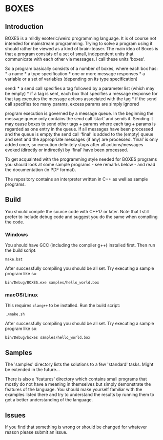 # BOXES

## Introduction
BOXES is a mildly esoteric/weird programming language. It is of course not intended for mainstream programming. Trying to solve a program using it should rather be viewed as a kind of brain-teaser. 
The main idea of Boxes is that a program consists of a set of small, independent units that communicate with each other via messages. I call these units ‘boxes‘.

So a program basically consists of a number of boxes, where each box has:
    * a name
    * a type specification
    * one or more message responses
    * a variable or a set of variables (depending on its type specification)

send:
    * a send call specifies a tag followed by a parameter list (which may be empty)
    * if a tag is sent, each box that specifies a message response for that tag executes the message actions associated with the tag
    * if the send call specifies too many params, excess params are simply ignored

program execution is governed by a message queue.
In the beginning the message queue only contains the send call ‘start’ and sends it. Sending it may cause boxes to send other tags + params where each tag + params is regarded as one entry in the queue.
If all messages have been processed and the queue is empty the send call ‘final’ is added to the (empty) queue and sent and the appropriate messages (if any) are processed. ’final’ is only added once, so execution definitely stops after all actions/messages evoked (directly or indirectly) by ‘final’ have been processed.

To get acquainted with the programming style needed for BOXES programs you should look at some sample programs - see remarks below - and read the documentation (in PDF format).

The repository contains an interpreter written in C++ as well as sample programs.


## Build
You should compile the source code with C++17 or later. Note that I still prefer to include debug code and suggest you do the same when compiling the code. 

### Windows
You should have GCC (including the compiler g++) installed first. Then run the build script:

```batch
make.bat
```


After successfully compiling you should be all set. Try executing a sample program like so:

```batch
bin/Debug/BOXES.exe samples/hello_world.box
```

### macOS/Linux
This requires `clang++` to be installed. Run the build script:

```shell
./make.sh
```


After successfully compiling you should be all set. Try executing a sample program like so:

```shell
bin/Debug/boxes samples/hello_world.box
```

## Samples
The 'samples' directory lists the solutions to a few 'standard' tasks. Might be extended in the future... 

There is also a 'features' directory which contains small programs that mostly do not have a meaning in themselves but simply demonstrate the features of the language. You should make yourself familiar with the examples listed there and try to understand the results by running them to get a better understanding of the language.

## Issues
If you find that something is wrong or should be changed for whatever reason please submit an issue.
